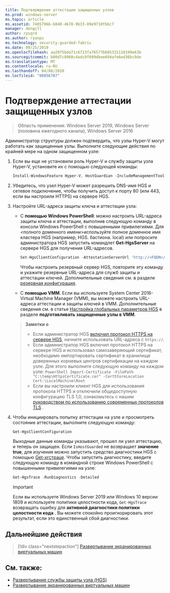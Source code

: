 ```yaml
---
title: Подтверждение аттестации защищенных узлов
ms.prod: windows-server
ms.topic: article
ms.assetid: 7485796b-b840-4678-9b33-89e9710fbbc7
manager: dongill
author: rpsqrd
ms.author: ryanpu
ms.technology: security-guarded-fabric
ms.date: 09/25/2019
ms.openlocfilehash: aa2075bda71c6713fa76577b685315118199e63b
ms.sourcegitcommit: b00d7c8968c4adc8f699dbee694afe6ed36bc9de
ms.translationtype: MT
ms.contentlocale: ru-RU
ms.lasthandoff: 04/08/2020
ms.locfileid: "80856787"
---
```

# <a name="confirm-guarded-hosts-can-attest"></a>Подтверждение аттестации защищенных узлов

>Область применения: Windows Server 2019, Windows Server (половина ежегодного канала), Windows Server 2016

Администратор структуры должен подтвердить, что узлы Hyper-V могут работать как защищенные узлы. Выполните следующие действия по крайней мере на одном защищенном узле:

1. Если вы еще не установили роль Hyper-V и службу защиты узла Hyper-V, установите их с помощью следующей команды:

    ```powershell
    Install-WindowsFeature Hyper-V, HostGuardian -IncludeManagementTools -Restart
    ```

2. Убедитесь, что узел Hyper-V может разрешить DNS-имя HGS и сетевое подключение, чтобы получить доступ к порту 80 (или 443, если вы настроили HTTPS) на сервере HGS.

3. Настройте URL-адреса защиты ключа и аттестации узла:

    - С **помощью Windows PowerShell**: можно настроить URL-адреса защиты ключа и аттестации, выполнив следующую команду в консоли Windows PowerShell с повышенными привилегиями. Для &lt;полного доменного имени&gt;используйте полное доменное имя кластера HGS (например, HGS. бастиона. local) или попросите администратора HGS запустить командлет **Get-HgsServer** на сервере HGS для получения URL-адресов.

        ```PowerShell
        Set-HgsClientConfiguration -AttestationServerUrl 'http://<FQDN>/Attestation' -KeyProtectionServerUrl 'http://<FQDN>/KeyProtection'
         ```

        Чтобы настроить резервный сервер HGS, повторите эту команду и укажите резервные URL-адреса для служб защиты и аттестации ключей. Дополнительные сведения см. в разделе [резервная конфигурация](guarded-fabric-manage-branch-office.md#fallback-configuration).

    - С **помощью VMM**. Если вы используете System Center 2016-Virtual Machine Manager (VMM), вы можете настроить URL-адреса аттестации и защиты ключей в VMM. Дополнительные сведения см. в статье [Настройка глобальных параметров HGS](https://technet.microsoft.com/system-center-docs/vmm/scenario/guarded-hosts#configure-global-hgs-settings) в разделе **подготавливать защищенные узлы в VMM**.

    >**Заметки о**
    > - Если администратор HGS [включил протокол HTTPS на сервере HGS](guarded-fabric-configure-hgs-https.md), начните использовать URL-адреса с `https://`.
    > - Если администратор HGS включил протокол HTTPS на сервере HGS и использовал самозаверяющий сертификат, необходимо импортировать сертификат в хранилище доверенных корневых центров сертификации на каждом узле. Для этого выполните следующую команду на каждом узле:
       ```PowerShell
       Import-Certificate -FilePath "C:\temp\HttpsCertificate.cer" -CertStoreLocation Cert:\LocalMachine\Root
       ```
    > - Если вы настроили клиент HGS для использования протокола HTTPS и отключили общедоступную конфигурацию TLS 1,0, ознакомьтесь с нашим [руководством по использованию современных протоколов TLS](guarded-fabric-troubleshoot-hosts.md#modern-tls) .

4. Чтобы инициировать попытку аттестации на узле и просмотреть состояние аттестации, выполните следующую команду:

    ```powershell
    Get-HgsClientConfiguration
    ```

    Выходные данные команды указывают, прошел ли узел аттестацию, и теперь он защищен. Если `IsHostGuarded` не возвращает **значение true**, для изучения можно запустить средство диагностики HGS с помощью [Get-хгстраце](https://technet.microsoft.com/library/mt718831.aspx). Чтобы запустить диагностику, введите следующую команду в командной строке Windows PowerShell с повышенными привилегиями на узле:

    ```powershell
    Get-HgsTrace -RunDiagnostics -Detailed
    ```

    > [!IMPORTANT]
    > Если вы используете Windows Server 2019 или Windows 10 версии 1809 и используете политики целостности кода, `Get-HgsTrace` возвращать ошибку для **активной диагностики политики целостности кода** .
    > Вы можете спокойно проигнорировать этот результат, если это единственный сбой диагностики.

## <a name="next-step"></a>Дальнейшие действия

> [!div class="nextstepaction"]
> [Развертывание экранированных виртуальных машин](guarded-fabric-configuration-scenarios-for-shielded-vms-overview.md)

## <a name="see-also"></a>См. также:

- [Развертывание службы защиты узла (HGS)](guarded-fabric-deploying-hgs-overview.md)
- [Развертывание экранированных виртуальных машин](guarded-fabric-configuration-scenarios-for-shielded-vms-overview.md)
